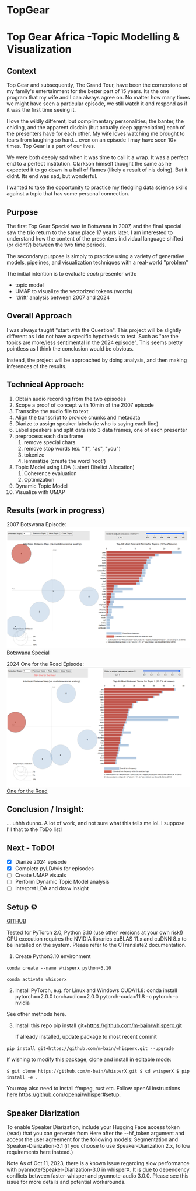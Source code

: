 # TopGear

# Top Gear Africa -Topic Modelling & Visualization

## Context

Top Gear and subsequently, The Grand Tour, have been the cornerstone of my family's entertainment for the better part of 15 years. Its the one program that my wife and I can always agree on. No matter how many times we might have seen a particular episode, we still watch it and respond as if it was the first time seeing it.

I love the wildly different, but complimentary personalities; the banter, the chiding, and the apparent disdain (but actually deep appreciation) each of the presenters have for each other. My wife loves watching me brought to tears from laughing so hard... even on an episode I may have seen 10+ times. Top Gear is a part of our lives.

We were both deeply sad when it was time to call it a wrap. It was a perfect end to a perfect institution. Clarkson himself thought the same as he expected it to go down in a ball of flames (likely a result of his doing). But it didnt. Its end was sad, but wonderful. 

I wanted to take the opportunity to practice my fledgling data science skills against a topic that has some personal connection. 

## Purpose

The first Top Gear Special was in Botswana in 2007, and the final special saw the trio return to the same place 17 years later. I am interested to understand how the content of the presenters individual language shifted (or didnt?) between the two time periods.

The secondary purpose is simply to practice using a variety of generative models, pipelines, and visualization techniques with a real-world "problem"

The initial intention is to evaluate *each* presenter with:
- topic model
- UMAP to visualize the vectorized tokens (words)
- 'drift' analysis between 2007 and 2024
 
## Overall Approach

I was always taught "start with the Question". This project will be slightly different as I do not have a specific hypothesis to test. Such as "are the topics are more/less sentimental in the 2024 episode". This seems pretty pointless as I think the conclusion would be obvious.

Instead, the project will be approached by doing analysis, and then making inferences of the results.

## Technical Approach:

1. Obtain audio recording from the two episodes
2. Scope a proof of concept with 10min of the 2007 episode
3. Transcibe the audio file to text
4. Align the transcript to provide chunks and metadata
5. Diarize to assign speaker labels (ie who is saying each line)
6. Label speakers and split data into 3 data frames, one of each presenter
7. preprocess each data frame 
   1. remove special chars
   2. remove stop words (ex. "if", "as", "you")
   3. tokenize
   4. lemmatize (create the word 'root')
8. Topic Model using LDA (Latent Direlict Allocation)
   1. Coherence evaluation
   2. Optimization
9. Dynamic Topic Model
10. Visualize with UMAP 

## Results (work in progress)

2007 Botswana Episode:
![2007 Topics](images/LDAvis_example.png)
[Botswana Special](outputs\combined_vis.html)

2024 One for the Road Episode: 
![2024 Topics](images/LDA_vis_2024.png)
[One for the Road](outputs\vis_ALL_2024.html)

## Conclusion / Insight:

... uhhh dunno. A lot of work, and not sure what this tells me lol. 
I suppose I'll that to the ToDo list! 

## Next - ToDO!

- [x] Diarize 2024 episode
- [X] Complete pyLDAvis for episodes 
- [ ] Create UMAP visuals
- [ ] Perform Dynamic Topic Model analysis
- [ ] Interpret LDA and draw insight

## Setup ⚙️
[GITHUB](https://github.com/m-bain/whisperX)

Tested for PyTorch 2.0, Python 3.10 (use other versions at your own risk!)
GPU execution requires the NVIDIA libraries cuBLAS 11.x and cuDNN 8.x to be installed on the system. Please refer to the CTranslate2 documentation.

1.  Create Python3.10 environment

`conda create --name whisperx python=3.10`

`conda activate whisperx`

2. Install PyTorch, e.g. for Linux and Windows CUDA11.8:
conda install pytorch==2.0.0 torchaudio==2.0.0 pytorch-cuda=11.8 -c pytorch -c nvidia

See other methods here.

3. Install this repo
pip install git+https://github.com/m-bain/whisperx.git

	If already installed, update package to most recent commit

`pip install git+https://github.com/m-bain/whisperx.git --upgrade`

If wishing to modify this package, clone and install in editable mode:

`$ git clone https://github.com/m-bain/whisperX.git
$ cd whisperX
$ pip install -e .`

You may also need to install ffmpeg, rust etc. Follow openAI instructions here https://github.com/openai/whisper#setup.

## Speaker Diarization
To enable Speaker Diarization, include your Hugging Face access token (read) that you can generate from Here after the --hf_token argument and accept the user agreement for the following models: Segmentation and Speaker-Diarization-3.1 (if you choose to use Speaker-Diarization 2.x, follow requirements here instead.)

Note
As of Oct 11, 2023, there is a known issue regarding slow performance with pyannote/Speaker-Diarization-3.0 in whisperX. It is due to dependency conflicts between faster-whisper and pyannote-audio 3.0.0. Please see this issue for more details and potential workarounds.